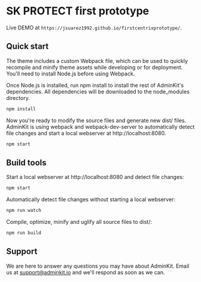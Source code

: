# SK PROTECT first prototype

Live DEMO at `https://jsuarez1992.github.io/firstcentrixprototype/`.

## Quick start

The theme includes a custom Webpack file, which can be used to quickly recompile and minify theme assets while developing or for deployment. You'll need to install Node.js before using Webpack.

Once Node.js is installed, run npm install to install the rest of AdminKit's dependencies. All dependencies will be downloaded to the node_modules directory.

```sh
npm install
```

Now you're ready to modify the source files and generate new dist/ files. AdminKit is using webpack and webpack-dev-server to automatically detect file changes and start a local webserver at http://localhost:8080.

```sh
npm start
```

## Build tools

Start a local webserver at http://localhost:8080 and detect file changes:

```sh
npm start
```

Automatically detect file changes without starting a local webserver:

```sh
npm run watch
```

Compile, optimize, minify and uglify all source files to dist/:

```sh
npm run build
```

## Support

We are here to answer any questions you may have about AdminKit. Email us at support@adminkit.io and we'll respond as soon as we can.

